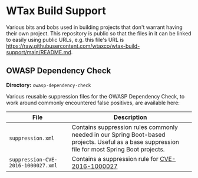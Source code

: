 # WTax Build Support

Various bits and bobs used in building projects that don't warrant having their 
own project. This repository is public so that the files in it can be linked to
easily using public URLs, e.g. this file's URL is https://raw.githubusercontent.com/wtaxco/wtax-build-support/main/README.md.

## OWASP Dependency Check

**Directory:** `owasp-dependency-check`

Various reusable suppression files for the OWASP Dependency Check, to
work around commonly encountered false positives, are available here:

| File                               | Description                                                                                                                                    |
|------------------------------------|------------------------------------------------------------------------------------------------------------------------------------------------|
| `suppression.xml`                  | Contains suppression rules commonly needed in our Spring Boot-based projects. Useful as a base suppression file for most Spring Boot projects. |
| `suppression-CVE-2016-1000027.xml` | Contains a suppression rule for [CVE-2016-1000027](https://www.cvedetails.com/cve/CVE-2016-1000027/)                                           |

